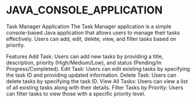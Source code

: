 # JAVA_CONSOLE_APPLICATION
Task Manager Application
The Task Manager application is a simple console-based Java application that allows users to manage their tasks effectively. Users can add, edit, delete, view, and filter tasks based on priority.

Features
Add Task: Users can add new tasks by providing a title, description, priority (High/Medium/Low), and status (Pending/In Progress/Completed).
Edit Task: Users can edit existing tasks by specifying the task ID and providing updated information.
Delete Task: Users can delete tasks by specifying the task ID.
View All Tasks: Users can view a list of all existing tasks along with their details.
Filter Tasks by Priority: Users can filter tasks to view those with a specific priority level.
